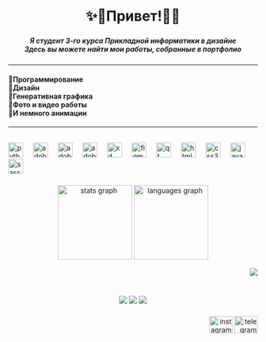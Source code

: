 <h1 align="center">✨🌺Привет!🌺✨</h1>

###

<h5 align="center">Я студент 3-го курса Прикладной информатики в дизайне<br>Здесь вы можете найти мои работы, собранные в портфолио</h5>

###
<hr>
<h4 align="left">
  💠Программирование<br>
  💠Дизайн<br>
  💠Генеративная графика<br>
  💠Фото и видео работы<br>
  💠И немного анимации</h4>
<hr>

<br clear="both">


<div align="left">
  <img src="https://cdn.jsdelivr.net/gh/devicons/devicon/icons/python/python-original.svg" height="30" alt="python logo"  />
  <img width="12" />
  <img src="https://skillicons.dev/icons?i=ai" height="30" alt="adobeillustrator logo"  />
  <img width="12" />
  <img src="https://skillicons.dev/icons?i=pr" height="30" alt="adobepremierepro logo"  />
  <img width="12" />
  <img src="https://skillicons.dev/icons?i=ps" height="30" alt="adobephotoshop logo"  />
  <img width="12" />
  <img src="https://skillicons.dev/icons?i=xd" height="30" alt="xd logo"  />
  <img width="12" />
  <img src="https://cdn.jsdelivr.net/gh/devicons/devicon/icons/figma/figma-original.svg" height="30" alt="figma logo"  />
  <img width="12" />
  <img src="https://cdn.simpleicons.org/qt/41CD52" height="30" alt="qt logo"  />
  <img width="12" />
  <img src="https://cdn.jsdelivr.net/gh/devicons/devicon/icons/html5/html5-original.svg" height="30" alt="html5 logo"  />
  <img width="12" />
  <img src="https://cdn.jsdelivr.net/gh/devicons/devicon/icons/css3/css3-original.svg" height="30" alt="css3 logo"  />
  <img width="12" />
  <img src="https://cdn.simpleicons.org/javascript/F7DF1E" height="30" alt="javascript logo"  />
  <img width="12" />
  <img src="https://cdn.jsdelivr.net/gh/devicons/devicon/icons/sass/sass-original.svg" height="30" alt="sass logo"  />
</div>

###

<div align="center">
  <img src="https://github-readme-stats.vercel.app/api?username=AnastasiaKedrina&hide_title=false&hide_rank=true&show_icons=true&include_all_commits=true&count_private=true&disable_animations=true&theme=omni&locale=en&hide_border=true" height="150" alt="stats graph"  />
  <img src="https://github-readme-stats.vercel.app/api/top-langs?username=AnastasiaKedrina&locale=en&hide_title=true&layout=compact&card_width=320&langs_count=5&theme=omni&hide_border=true" height="150" alt="languages graph"  />
  
</div>

<div align="right">
  
[![](https://visitcount.itsvg.in/api?id=AnastasiaKedrina&icon=7&color=6)](https://visitcount.itsvg.in)
</div>

###
<br clear="both">

<div align="center">
  <img src="https://github.com/AnastasiaKedrina/python-something/assets/113825953/3a1facc7-ecdb-44b5-a6a8-701c82930898"  />
  <img src="https://github.com/AnastasiaKedrina/AnastasiaKedrina/assets/113825953/0e7bf2bc-6bc0-4b12-a8e8-4bdc3abce8a4"  />
  <img src="https://github.com/AnastasiaKedrina/python-something/assets/113825953/f2605bb8-39a1-4d09-a853-2746c52002a0"  />
</div>


###

<div align="right">
  <a href="https://www.instagram.com/nkedrina"> <img src="https://raw.githubusercontent.com/maurodesouza/profile-readme-generator/master/src/assets/icons/social/instagram/default.svg" width="47" height="35" alt="instagram logo"  /></a>
  <a href="https://t.me/AnastasiaKedrina"><img src="https://raw.githubusercontent.com/maurodesouza/profile-readme-generator/master/src/assets/icons/social/telegram/default.svg" width="47" height="35" alt="telegram logo"  /></a>
</div>

###



